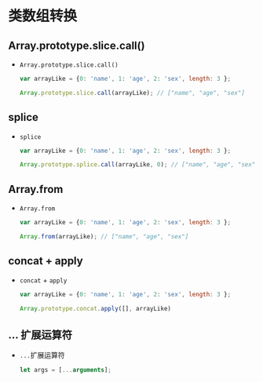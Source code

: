 # 类数组转换

## Array.prototype.slice.call()

+ `Array.prototype.slice.call()`

    ```js
    var arrayLike = {0: 'name', 1: 'age', 2: 'sex', length: 3 };

    Array.prototype.slice.call(arrayLike); // ["name", "age", "sex"]

    ```

## splice

+ `splice`

    ```js
    var arrayLike = {0: 'name', 1: 'age', 2: 'sex', length: 3 };

    Array.prototype.splice.call(arrayLike, 0); // ["name", "age", "sex"]
    ```

## Array.from

+ `Array.from`

    ```js
    var arrayLike = {0: 'name', 1: 'age', 2: 'sex', length: 3 };

    Array.from(arrayLike); // ["name", "age", "sex"]

    ```

## concat + apply

+ `concat` + `apply`

    ```js
    var arrayLike = {0: 'name', 1: 'age', 2: 'sex', length: 3 };

    Array.prototype.concat.apply([], arrayLike)
    ```

## ... 扩展运算符

+ `...`扩展运算符

    ```js
    let args = [...arguments];
    ```
